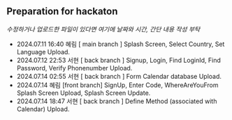 ## Preparation for hackaton

*수정하거나 업로드한 파일이 있다면 여기에 날짜와 시간, 간단 내용 작성 부탁*

- 2024.07.11 16:40 혜림 [  main branch  ] Splash Screen, Select Country, Set Language Upload.
- 2024.07.12 22:53 서현 [ back branch ] Signup, Login, Find LoginId, Find Password, Verify Phonenumber Upload.
- 2024.07.14 02:55 서현 [ back branch ] Form Calendar database Upload.
- 2024.07.14 혜림 [front branch] SignUp, Enter Code, WhereAreYouFrom Splash Screen Upload, Splash Screen Update.
- 2024.07.14 18:47 서현 [ back branch ] Define Method (associated with Calendar) Upload.
